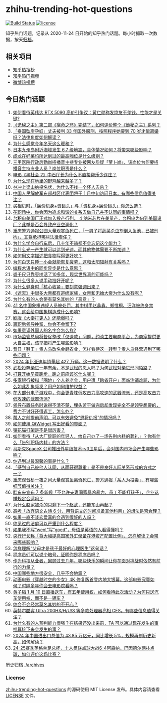 # zhihu-trending-hot-questions

[![Build Status](https://github.com/justjavac/zhihu-trending-hot-questions/workflows/ci/badge.svg?branch=master)](https://github.com/justjavac/zhihu-trending-hot-questions/actions)
[![license](https://img.shields.io/github/license/justjavac/zhihu-trending-hot-questions)](https://github.com/justjavac/zhihu-trending-hot-questions/blob/master/LICENSE)

知乎热门话题，记录从 2020-11-24
日开始的知乎热门话题。每小时抓取一次数据，按天[归档](./archives)。

## 相关项目

- [知乎热搜榜](https://github.com/justjavac/zhihu-trending-top-search)
- [知乎热门视频](https://github.com/justjavac/zhihu-trending-hot-video)
- [微博热搜榜](https://github.com/justjavac/weibo-trending-hot-search)

## 今日热门话题

<!-- BEGIN -->
<!-- 最后更新时间 Tue Jan 14 2025 11:19:57 GMT+0800 (China Standard Time) -->

1. [如何看待英伟达 RTX 5090 高价引争议：黄仁勋称发烧友不差钱，性能才是关键?](https://www.zhihu.com/question/9457915966)
1. [《诡秘之主》第二部《宿命之环》完结了，如何评价整个《诡秘之主》系列？](https://www.zhihu.com/question/9408298478)
1. [「泰国坠崖孕妇」丈夫被判 33 年国外服刑，按照程序她要到 70 岁才能离婚吗？法律角度如何解读？](https://www.zhihu.com/question/9415214645)
1. [为什么感觉今年冬天这么暖和？](https://www.zhihu.com/question/9024464836)
1. [日本九州岛附近海域发生 6.7 级地震，具体情况如何？将带来哪些影响？](https://www.zhihu.com/question/9508302848)
1. [成龙在好莱坞所达到过的最高咖位是什么级别？](https://www.zhihu.com/question/313549623)
1. [三甲医院行政后勤岗招播音主持专业被网友质疑「萝卜岗」，该岗位为何要招播音主持专业人员？岗位职责是什么？](https://www.zhihu.com/question/9483830924)
1. [电影《黑社会 2》中石厅长为什么不直接帮乐少连庄？](https://www.zhihu.com/question/643369050)
1. [为什么现在地里的野鸡越来越多了？](https://www.zhihu.com/question/9397491124)
1. [林冲上梁山纳投名状，为什么不找一个坏人去杀？](https://www.zhihu.com/question/772655279)
1. [中国人民解放军东部战区代表团将于 1 月中旬访问日本，有哪些信息值得关注？](https://www.zhihu.com/question/9473986277)
1. [买相机时，「廉价机身+贵镜头」与「贵机身+廉价镜头」你怎么选？](https://www.zhihu.com/question/8530249653)
1. [在职场中，你会因为追求和谐的关系去做自己并不认同的事情吗？](https://www.zhihu.com/question/9233208796)
1. [台积电美国厂正式加入投产行列， 4 纳米芯片在美量产，台积电为何到美国设厂？此举是否会导致产业空洞化？](https://www.zhihu.com/question/9465592004)
1. [重庆警方通报公园大量观赏鱼死亡，「一男子将蔬菜杀虫剂倒入鱼池，已被刑拘」，其将承担哪些法律责任？](https://www.zhihu.com/question/9486849094)
1. [为什么学会自行车后，几十年不骑都不会忘记这个能力？](https://www.zhihu.com/question/7491524678)
1. [为什么光一产生就可以达到光速，而其他物体需要不断加速？](https://www.zhihu.com/question/9123096591)
1. [如何用文字描述把食物写得更好吃？](https://www.zhihu.com/question/26012189)
1. [为何白天只睡一小会就能恢复疲劳，这和太阳辐射有关系吗？](https://www.zhihu.com/question/6160269824)
1. [编程术语中的同步异步是什么意思？](https://www.zhihu.com/question/658262658)
1. [裘千尺只靠枣树活了10多年，现实世界真的可能吗？](https://www.zhihu.com/question/367199012)
1. [为什么很多人说手动挡好开呢？](https://www.zhihu.com/question/665231819)
1. [为什么健身时「核心收紧」要刻意强调出来？](https://www.zhihu.com/question/7729626185)
1. [《遮天》中很多大帝都有道统家族，女帝和无始大帝为什么没有呢？](https://www.zhihu.com/question/9158231577)
1. [为什么有的人会带有莫名其妙的「恶意」？](https://www.zhihu.com/question/5134705052)
1. [41 名中国象棋违规人员被处罚，其中棋手赵鑫鑫、郑惟桐、汪洋被终身禁赛，这会给中国象棋造成什么影响?](https://www.zhihu.com/question/9389591283)
1. [剧版《大奉打更人》还能爆吗？](https://www.zhihu.com/question/8585004779)
1. [离职后领导挽留，你会不会留下?](https://www.zhihu.com/question/8763499032)
1. [如果意译外国人的名字会怎么样?](https://www.zhihu.com/question/418150145)
1. [市场监管总局将督促整改「仅退款」问题，约谈主要电商平台，为商家提供更大自主权，该举措将产生哪些影响？](https://www.zhihu.com/question/9247264471)
1. [昔日「鞋王」贵人鸟改名金鹤农业，怎样看待这一转型？贵人鸟经营遇到了哪些问题？](https://www.zhihu.com/question/9320444370)
1. [2024 年比亚迪年销量超 427 万辆，这一数据说明了什么？](https://www.zhihu.com/question/8695418518)
1. [武松投奔柴进一年有余，不是武松的恩人吗？为何武松对柴进形同陌路？](https://www.zhihu.com/question/602167706)
1. [打算开始早晨跑步，跑之前应该吃什么呢？](https://www.zhihu.com/question/5612367313)
1. [多家银行被指「圈地」个人养老金，用户遭「跨省开户」面临注销难题，为什么如此乱象频发？用户如何维护权益？](https://www.zhihu.com/question/9134456196)
1. [在大部分电子游戏中，你会更青睐低攻击力高攻速的武器流派，还是高攻击力低攻速的武器流派?](https://www.zhihu.com/question/9188389064)
1. [领导布置任务时说得不清不楚，埋头苦干做完后却发现完全不是领导想要的，费力不讨好还得返工，怎么办？](https://www.zhihu.com/question/9116872157)
1. [帮人之前提前声明，可以有效避免“恩将仇报”的情况吗？](https://www.zhihu.com/question/9322353169)
1. [如何使用 QtWidget 写出好看的界面？](https://www.zhihu.com/question/460991049)
1. [狸花猫打架是不是很厉害？](https://www.zhihu.com/question/455692258)
1. [如何看待「从大厂辞职的年轻人，给自己办了一场告别内耗的葬礼」？你有什么「告别职场内耗」的方法？](https://www.zhihu.com/question/9164181659)
1. [马斯克SpaceX 公司推出外星级技术-v3卫星后，会对国内市场会产生哪些影响？](https://www.zhihu.com/question/8932895506)
1. [你遇到过最温馨的事是什么？](https://www.zhihu.com/question/9204512183)
1. [「感到自己被他人认同，从而获得尊重」是不是良好人际关系形成的方式之一？](https://www.zhihu.com/question/667087856)
1. [重庆观音桥一夜之间大量观赏鱼离奇死亡，警方通报「系人为投毒」，有哪些细节值得关注？](https://www.zhihu.com/question/9408823731)
1. [胖东来宣布 7 条新规「不允许夫妻间家暴冷暴力，员工不能打孩子」，企业这样规定合适吗？](https://www.zhihu.com/question/9469534937)
1. [为什么赵家被杀的只剩下一个赵武，还能东山再起？](https://www.zhihu.com/question/9254432145)
1. [高考「放弃语文古诗 6 分，用背语文的时间准备其他科目」的想法是否合理？](https://www.zhihu.com/question/9089984149)
1. [如果一直不谈恋爱真的会遇到很好的人吗？](https://www.zhihu.com/question/4247239909)
1. [你见过的洁癖可以严重到什么程度？](https://www.zhihu.com/question/433994618)
1. [如果我不写“went”写“goed”，母语是英语的人看得懂吗？](https://www.zhihu.com/question/9165562285)
1. [央行行长称「将大幅提高国家外汇储备在港资产配置比例」，怎样解读？会带来哪些影响？](https://www.zhihu.com/question/9461698233)
1. [怎样理解“父母才是孩子最好的心理医生”这句话？](https://www.zhihu.com/question/9262408719)
1. [程序员们可以说个暗号，证明你是程序员吗？](https://www.zhihu.com/question/610436469)
1. [作为科技从业者，回顾过去几年，哪些快乐的瞬间让你在面对挑战时依然有前行的力量？](https://www.zhihu.com/question/9126294382)
1. [中国哪些地方很安全，几乎不会地震？](https://www.zhihu.com/question/616044827)
1. [动画电影《穿越时空的少女》4K 修复版首登内地大银幕，这部电影究竟如何？时隔多年你会去电影院看吗？](https://www.zhihu.com/question/9251671129)
1. [黄子韬 1 月 10 日直播送车，有五年使用权，如何看待此次活动？为何只送汽车使用权，而不是一辆车？](https://www.zhihu.com/question/9252475857)
1. [你会不会经常莫名其妙的不开心？](https://www.zhihu.com/question/9423348382)
1. [英特尔酷睿 Ultra 200HX/H/U/S 等多款处理器亮相 CES，有哪些信息值得关注？](https://www.zhihu.com/question/8942534125)
1. [为什么有的人预判能力很强？在结果还没出来前，TA 可以通过现在发生的事推算接下来会发生的事？](https://www.zhihu.com/question/659665750)
1. [2024 年中国进出口总值为 43.85 万亿元，同比增长 5%，规模再创历史新高，如何解读？](https://www.zhihu.com/question/9459207284)
1. [24-25赛季英格兰足总杯，十人曼联点球大战6-4阿森纳，巴因德尔两扑点球，如何评价这场比赛？](https://www.zhihu.com/question/9404632620)

<!-- END -->

历史归档 [./archives](./archives)

### License

[zhihu-trending-hot-questions](https://github.com/justjavac/zhihu-trending-hot-questions)
的源码使用 MIT License 发布。具体内容请查看 [LICENSE](./LICENSE) 文件。
